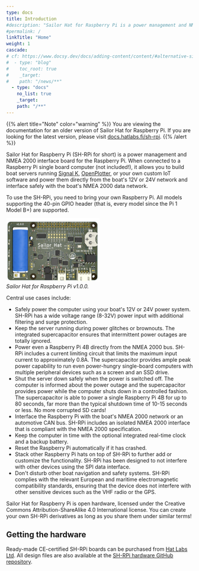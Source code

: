 ```yaml
---
type: docs
title: Introduction
#description: "Sailor Hat for Raspberry Pi is a power management and NMEA 2000 board for the marine environment."
#permalink: /
linkTitle: "Home"
weight: 1
cascade:
# cf: https://www.docsy.dev/docs/adding-content/content/#alternative-site-structure
#  - type: "blog"
#    toc_root: true
#    _target:
#    path: "/news/**"
  - type: "docs"
    no_list: true
    _target:
    path: "/**"
---
```


{{% alert title="Note" color="warning" %}}
You are viewing the documentation for an older version of Sailor Hat for Raspberry Pi. If you are looking for the latest version, please visit [docs.hatlabs.fi/sh-rpi](https://docs.hatlabs.fi/sh-rpi/).
{{% /alert %}}

Sailor Hat for Raspberry Pi (SH-RPi for short) is a power management and NMEA 2000 interface board for the Raspberry Pi.
When connected to a Raspberry Pi single board computer (not included!), it allows you to build boat servers running [Signal K](https://signalk.org), [OpenPlotter](https://openmarine.net/openplotter), or your own custom IoT software and power them directly from the boat's 12V or 24V network and interface safely with the boat's NMEA 2000 data network.

To use the SH-RPi, you need to bring your own Raspberry Pi. All models supporting the 40-pin GPIO header (that is, every model since the Pi 1 Model B+) are supported.

<img src="SH-RPi-1.0.0-render.jpg" alt="SH-RPi v1.0.0 rendering" width="50%"><br>
<a name="fig_sh-rpi-1.0.0-render"></a>*Sailor Hat for Raspberry Pi v1.0.0.*

Central use cases include:

- Safely power the computer using your boat's 12V or 24V power system.
SH-RPi has a wide voltage range (8-32V) power input with additional filtering and surge protection.
- Keep the server running during power glitches or brownouts.
The integrated supercapacitor ensures that intermittent power outages are totally ignored.
- Power even a Raspberry Pi 4B directly from the NMEA 2000 bus.
SH-RPi includes a current limiting circuit that limits the maximum input current to approximately 0.8A.
The supercapacitor provides ample peak power capability to run even power-hungry single-board computers with multiple peripheral devices such as a screen and an SSD drive.
- Shut the server down safely when the power is switched off.
The computer is informed about the power outage and the supercapacitor provides power while the computer shuts down in a controlled fashion. The supercapacitor is able to power a single Raspberry Pi 4B for up to 80 seconds, far more than the typical shutdown time of 10-15 seconds or less.
No more corrupted SD cards!
- Interface the Raspberry Pi with the boat's NMEA 2000 network or an automotive CAN bus.
SH-RPi includes an isolated NMEA 2000 interface that is compliant with the NMEA 2000 specification.
- Keep the computer in time with the optional integrated real-time clock and a backup battery.
- Reset the Raspberry Pi automatically if it has crashed.
- Stack other Raspberry Pi hats on top of SH-RPi to further add or customize the functionality.
SH-RPi has been designed to not interfere with other devices using the SPI data interface.
- Don't disturb other boat navigation and safety systems.
SH-RPi complies with the relevant European and maritime electromagnetic compatibility standards, ensuring that the device does not interfere with other sensitive devices such as the VHF radio or the GPS.

Sailor Hat for Raspberry Pi is open hardware, licensed under the Creative Commons Attribution-ShareAlike 4.0 International license.
You can create your own SH-RPi derivatives as long as you share them under similar terms!

## Getting the hardware

Ready-made CE-certified SH-RPi boards can be purchased from [Hat Labs Ltd](https://hatlabs.fi).
All design files are also available at the [SH-RPi hardware GitHub repository](https://github.com/hatlabs/sh-rpi-hardware/).
